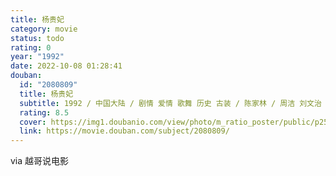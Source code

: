 ```yaml
---
title: 杨贵妃
category: movie
status: todo
rating: 0
year: "1992"
date: 2022-10-08 01:28:41
douban:
  id: "2080809"
  title: 杨贵妃
  subtitle: 1992 / 中国大陆 / 剧情 爱情 歌舞 历史 古装 / 陈家林 / 周洁 刘文治
  rating: 8.5
  cover: https://img1.doubanio.com/view/photo/m_ratio_poster/public/p2524988927.jpg
  link: https://movie.douban.com/subject/2080809/
---
```


via 越哥说电影
